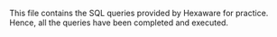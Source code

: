 
This file contains the SQL queries provided by Hexaware for practice. Hence, all the queries have been completed and executed.
